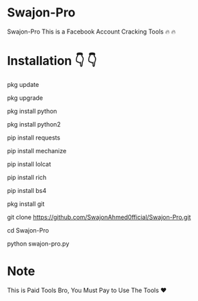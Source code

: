 # Swajon-Pro
 Swajon-Pro This is a Facebook Account Cracking Tools 🔥 🔥

# Installation 👇 👇

 pkg update

 pkg upgrade

 pkg install python

 pkg install python2

 pip install requests

 pip install mechanize

 pip install lolcat

 pip install rich

 pip install bs4

 pkg install git

 git clone https://github.com/SwajonAhmed0fficial/Swajon-Pro.git

 cd Swajon-Pro

 python swajon-pro.py

# Note
 This is Paid Tools Bro, You Must Pay to Use The Tools ❤️
